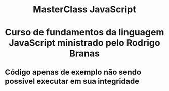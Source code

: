 <h1 align='center'>MasterClass JavaScript<h1>

<p align= "center"> Curso de fundamentos da linguagem JavaScript ministrado pelo Rodrigo Branas  <p>

<small align="center">Código apenas de exemplo não sendo possivel executar em sua integridade</small>
